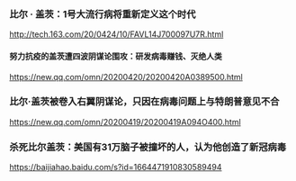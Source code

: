 ### 比尔 · 盖茨：1号大流行病将重新定义这个时代
http://tech.163.com/20/0424/10/FAVL14J700097U7R.html

#### 努力抗疫的盖茨遭四波阴谋论围攻：研发病毒赚钱、灭绝人类
https://new.qq.com/omn/20200420/20200420A0389500.html

### 比尔·盖茨被卷入右翼阴谋论，只因在病毒问题上与特朗普意见不合
https://new.qq.com/omn/20200419/20200419A094O400.html

### 杀死比尔盖茨：美国有31万脑子被撞坏的人，认为他创造了新冠病毒
https://baijiahao.baidu.com/s?id=1664471910830589494
